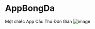 # AppBongDa
Một chiếc App Cầu Thủ Đơn Giản
![image](https://user-images.githubusercontent.com/66401141/160985008-f28b3e1a-932e-4e91-b589-71f3955652b0.png)
